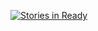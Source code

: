 [![Stories in Ready](https://badge.waffle.io/akosk/vi-online-admin.png?label=ready&title=Ready)](http://waffle.io/akosk/vi-online-admin)
